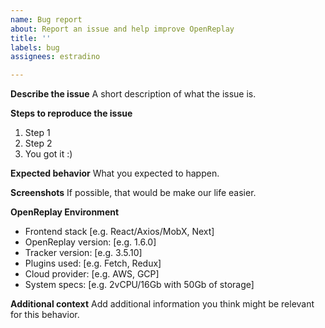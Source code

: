 ```yaml
---
name: Bug report
about: Report an issue and help improve OpenReplay
title: ''
labels: bug
assignees: estradino

---
```


**Describe the issue**
A short description of what the issue is.

**Steps to reproduce the issue**
1. Step 1
2. Step 2
3. You got it :)

**Expected behavior**
What you expected to happen.

**Screenshots**
If possible, that would be make our life easier.

**OpenReplay Environment**
 - Frontend stack [e.g. React/Axios/MobX, Next]
 - OpenReplay version: [e.g. 1.6.0]
 - Tracker version: [e.g. 3.5.10]
 - Plugins used: [e.g. Fetch, Redux]
 - Cloud provider: [e.g. AWS, GCP]
 - System specs: [e.g. 2vCPU/16Gb with 50Gb of storage]

**Additional context**
Add additional information you think might be relevant for this behavior.
